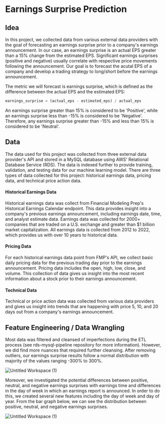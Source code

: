 # Earnings Surprise Prediction

## Idea

In this project, we collected data from various external data providers with the goal of forecasting an earnings surprise prior to a company's earnings announcement. In our case, an earnings surprise is an actual EPS greater than a 15% change from the estimated EPS. Significant earnings surprises (positive and negative) usually correlate with respective price movements following the announcement. Our goal is to forecast the acutal EPS of a company and develop a trading strategy to long/short before the earnings announcement. 

The metric we will forecast is earnings surprise, which is defined as the difference between the actual EPS and the estimated EPS: 
```python
earnings_surprise = (actual_eps - estimated_eps) / actual_eps
```

An earnings surprise greater than 15% is considered to be 'Positive', while an earnings surprise less than -15% is considered to be 'Negative'. Therefore, any earnings surprise greater than -15% and less than 15% is considered to be 'Neutral'.

## Data

The data used for this project was collected from three external data provider's API and stored in a MySQL database using AWS' Relational Database Service (RDS). The data is indexed further to provide training, validation, and testing data for our machine learning model. There are three types of data collected for this project: historical earnings data, pricing data, and technical price action data. 

#### Historical Earnings Data
Historical earnings data was collect from Financial Modeling Prep's Historical Earnings Calendar endpoint. This data provides insight into a company's previous earnings announcement, including earnings date, time, and analyst estimate data. Earnings data was collected for 2000+ companies that are traded on a U.S. exchange and greater than $1 billion market capitalization. All earnings data is collected from 2012 to 2022, which provides us with over 10 years to historical data. 

#### Pricing Data
For each historical earnings data point from FMP's API, we collect basic daily pricing data for the previous trading day prior to the earnings announcement. Pricing data includes the open, high, low, close, and volume. This collection of data gives us insight into the most recent information about a stock prior to their earnings announcement.

#### Technical Data
Technical or price action data was collected from various data providers and gives us insight into trends that are happening with price 5, 10, and 20 days out from a company's earnings announcement.

## Feature Engineering / Data Wrangling

Most data was filtered and cleansed of imperfections during the ETL process (see rds-mysql-pipeline repository for more information). However, we did find more nuances that required further cleansing. After removing outliers, our earnings surprise results follow a normal distribution with majority of the values ranging -300% to 300%.

![Untitled Workspace (1)](https://github.com/brodyu/predicting-earnings-surprises/blob/main/visuals/histogram_eps_diff.png)

Moreover, we investigated the potential differences between positive, neutral, and negative earnings surprises with earnings time and differences in the day of week in which an earnings report is announced. In order to do this, we created several new features including the day of week and day of year. From the bar graph below, we can see the distribution between positive, neutral, and negative earnings surprises.

![Untitled Workspace (1)](https://github.com/brodyu/predicting-earnings-surprises/blob/main/visuals/earn_bar.png)
